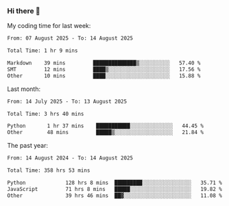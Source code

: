 ### Hi there 👋

My coding time for last week:

<!--START_SECTION:week-->

```txt
From: 07 August 2025 - To: 14 August 2025

Total Time: 1 hr 9 mins

Markdown    39 mins         ██████████████▒░░░░░░░░░░   57.40 %
SMT         12 mins         ████▒░░░░░░░░░░░░░░░░░░░░   17.56 %
Other       10 mins         ████░░░░░░░░░░░░░░░░░░░░░   15.88 %
```

<!--END_SECTION:week-->

Last month:

<!--START_SECTION:month-->

```txt
From: 14 July 2025 - To: 13 August 2025

Total Time: 3 hrs 40 mins

Python       1 hr 37 mins    ███████████░░░░░░░░░░░░░░   44.45 %
Other        48 mins         █████▒░░░░░░░░░░░░░░░░░░░   21.84 %
```

<!--END_SECTION:month-->

The past year:

<!--START_SECTION:year-->

```txt
From: 14 August 2024 - To: 14 August 2025

Total Time: 358 hrs 53 mins

Python             128 hrs 8 mins  █████████░░░░░░░░░░░░░░░░   35.71 %
JavaScript         71 hrs 8 mins   █████░░░░░░░░░░░░░░░░░░░░   19.82 %
Other              39 hrs 46 mins  ██▓░░░░░░░░░░░░░░░░░░░░░░   11.08 %
```

<!--END_SECTION:year-->
